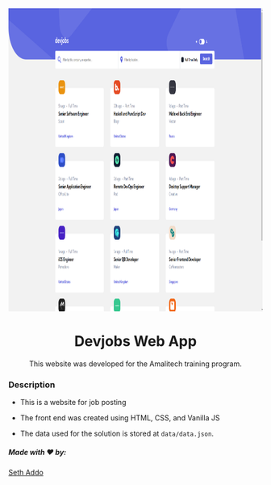 <img src="./assets/devjobs.png" width="100%" height="600vh"/>
<h1 align="center"> Devjobs Web App</h1>

<p align="center">This website was developed for the Amalitech training program.</p>


### Description
 - This is a website for job posting
   
 - The front end was created using HTML, CSS, and Vanilla JS
  
 - The data used for the solution is stored at `data/data.json`. 


##### Made with ♥ by: 
<p><a href="https://github.com/seths10">Seth Addo</a></p>

